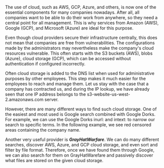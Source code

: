 The use of cloud, such as AWS, GCP, Azure, and others, is now one of the essential components for many companies nowadays. After all, all companies want to be able to do their work from anywhere, so they need a central point for all management. This is why services from Amazon (AWS), Google (GCP), and Microsoft (Azure) are ideal for this purpose.

Even though cloud providers secure their infrastructure centrally, this does not mean that companies are free from vulnerabilities. The configurations made by the administrators may nevertheless make the company's cloud resources vulnerable. This often starts with the S3 buckets (AWS), blobs (Azure), cloud storage (GCP), which can be accessed without authentication if configured incorrectly.


Often cloud storage is added to the DNS list when used for administrative purposes by other employees. This step makes it much easier for the employees to reach and manage them. Let us stay with the case that a company has contracted us, and during the IP lookup, we have already seen that one IP address belongs to the s3-website-us-west-2.amazonaws.com server.

However, there are many different ways to find such cloud storage. One of the easiest and most used is Google search combined with Google Dorks. For example, we can use the Google Dorks inurl: and intext: to narrow our search to specific terms. In the following example, we see red censored areas containing the company name.

Another very useful provider is ***GrayHatWarfare***. We can do many different searches, discover AWS, Azure, and GCP cloud storage, and even sort and filter by file format. Therefore, once we have found them through Google, we can also search for them on GrayHatWarefare and passively discover what files are stored on the given cloud storage.